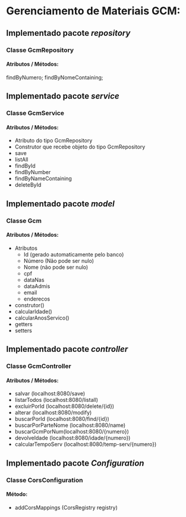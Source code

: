 # Gerenciamento de Materiais GCM:
## Implementado pacote *repository*
### Classe GcmRepository
#### Atributos / Métodos:
findByNumero;
findByNomeContaining;

## Implementado pacote *service*
### Classe GcmService
#### Atributos / Métodos:
* Atributo do tipo GcmRepository
* Construtor que recebe objeto do tipo GcmRepository 
* save
* listAll
* findById
* findByNumber
* findByNameContaining
* deleteById

## Implementado pacote *model*
### Classe Gcm
#### Atributos / Métodos:
* Atributos
  - Id (gerado automaticamente pelo banco)
  - Número (Não pode ser nulo)
  - Nome (não pode ser nulo)
  - cpf
  - dataNas
  - dataAdmis
  - email
  - enderecos
* construtor()
* calcularIdade()
* calcularAnosServico()
* getters
* setters

## Implementado pacote *controller*
### Classe GcmController
#### Atributos / Métodos:
* salvar (localhost:8080/save)
* listarTodos (localhost:8080/listall)
* excluirPorId (localhost:8080/delete/{id})
* alterar (localhost:8080/modify)
* buscarPorId (localhost:8080/find/{id})
* buscarPorParteNome (localhost:8080/name)
* buscarGcmPorNum(localhost:8080/{numero})
* devolveIdade (localhost:8080/idade/{numero})
* calcularTempoServ (localhost:8080/temp-serv/{numero})

## Implementado pacote *Configuration*
### Classe CorsConfiguration
#### Método:
* addCorsMappings (CorsRegistry registry)